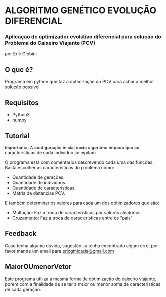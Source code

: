 # ALGORITMO GENÉTICO EVOLUÇÃO DIFERENCIAL
### Aplicação de optimizador evolutivo diferencial para solução do Problema do Caixeiro Viajante (PCV)
por Eric Giobini

## O que é?
Programa em python que faz a optimização do PCV para achar a melhor solução possível.

## Requisitos

- Python3
- numpy

## Tutorial
Importante: A configuração inicial deste algoritmo impede que as caracteristicas de cada individuo se repitam

O programa esta com comentarios descrevendo cada uma das funções. Basta escolher as caracteristicas do problema como:
- Quantidade de gerações.
- Quantidade de individuos.
- Quantidade de caracteristicas.
- Matriz de distancias PCV.

E também determinar os valores para cada um dos optimizadores que são:
- Multação: Faz a troca de caracteristicas por valores aleatorios
- Cruzamento: Faz a troca de caracteristicas entre os "pais"

## Feedback

Caso tenha alguma dúvida, sugestão ou tenha encontrado algum erro, por favor mande um email para ericgmicaela@gmail.com

## MaiorOUmenorVetor

Este programa utiliza a mesma forma de optimização do caixeiro viajante, porem com a finalidade de se ter a maior ou menor soma de caracteristicas de cada geração. 
